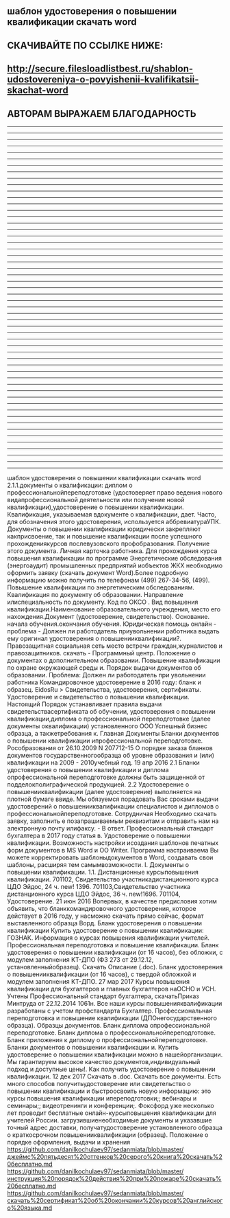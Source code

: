 шаблон удостоверения о повышении квалификации скачать word
--------------------------------------------------
СКАЧИВАЙТЕ ПО ССЫЛКЕ НИЖЕ:
--------------------------------------------------
http://secure.filesloadlistbest.ru/shablon-udostovereniya-o-povyishenii-kvalifikatsii-skachat-word
--------------------------------------------------
АВТОРАМ ВЫРАЖАЕМ БЛАГОДАРНОСТЬ
--------------------------------------------------
--------------------------------------------------
--------------------------------------------------
--------------------------------------------------
--------------------------------------------------
--------------------------------------------------
--------------------------------------------------
--------------------------------------------------
--------------------------------------------------
--------------------------------------------------
--------------------------------------------------
--------------------------------------------------
--------------------------------------------------
--------------------------------------------------
--------------------------------------------------
--------------------------------------------------
--------------------------------------------------
--------------------------------------------------
--------------------------------------------------
--------------------------------------------------
--------------------------------------------------
--------------------------------------------------
--------------------------------------------------
--------------------------------------------------
--------------------------------------------------
--------------------------------------------------
--------------------------------------------------
--------------------------------------------------
--------------------------------------------------
--------------------------------------------------
--------------------------------------------------
--------------------------------------------------
--------------------------------------------------
--------------------------------------------------
--------------------------------------------------
--------------------------------------------------
--------------------------------------------------
--------------------------------------------------
--------------------------------------------------
--------------------------------------------------
--------------------------------------------------
--------------------------------------------------
--------------------------------------------------
--------------------------------------------------
--------------------------------------------------
--------------------------------------------------
--------------------------------------------------
--------------------------------------------------
--------------------------------------------------
--------------------------------------------------
--------------------------------------------------
--------------------------------------------------
--------------------------------------------------
--------------------------------------------------
--------------------------------------------------
шаблон удостоверения о повышении квалификации скачать word 2.1.1.документы о квалификации: диплом о профессиональнойпереподготовке (удостоверяет право ведения нового видапрофессиональной деятельности или получение новой квалификации),удостоверение о повышении квалификации. Квалификация, указываемая вдокументе о квалификации, дает. Часто, для обозначения этого удостоверения, используется аббревиатураУПК. Документы о повышении квалификации юридически закрепляют какприсвоение, так и повышение квалификации после успешного прохождениякурсов послевузовского профобразования. Получение этого документа. Личная карточка работника. Для прохождения курса повышения квалификации по программе Энергетические обследования (энергоаудит) промышленных предприятий иобъектов ЖКХ необходимо оформить заявку (скачать документ Word).Более подробную информацию можно получить по телефонам (499) 267-34-56, (499). Повышение квалификации по энергетическим обследованиям. Квалификация по документу об образовании. Направление илиспециальность по документу. Код по ОКСО . Вид повышения квалификации.Наименование образовательного учреждения, место его нахождения.Документ (удостоверение, свидетельство). Основание. начала обучения.окончания обучения. Юридическая помощь онлайн - проблема - Должен ли работодатель приувольнении работника выдать ему оригинал удостоверения о повышенииквалификации?. Правозащитная социальная сеть  место встречи граждан,журналистов и правозащитников. cкачать - Программный центр. Положение о документах о дополнительном образовании. Повышение квалификации по охране окружающей среды и. Порядок выдачи документов об образовании. Проблема: Должен ли работодатель при увольнении работника
Командировочное удостоверение в 2016 году: бланк и образец. EidosRu > Свидетельства, удостоверения, сертификаты. Удостоверение и свидетельство о повышении квалификации. Настоящий Порядок устанавливает правила выдачи свидетельствасертификата об обучении, удостоверения о повышении квалификации,диплома о профессиональной переподготовке (далее  документы оквалификации) установленного ООО Успешный бизнес образца, а такжетребования к. Главная Документы Бланки документов о повышении квалификации ипрофессиональной переподготовке.  Рособразования от 26.10.2009 N 207712-15 О порядке заказа бланков документов государственногообразца об уровне образования и (или) квалификации на 2009 - 2010учебный год. 19 апр 2016  2.1 Бланки удостоверения о повышении квалификации и диплома опрофессиональной переподготовке должны быть защищенной от подделокполиграфической продукцией. 2.2 Удостоверение о повышенииквалификации (далее  удостоверение) выполняется на плотной бумаге ввиде. Мы обязуемся порадовать Вас сроками выдачи удостоверений о повышенииквалификации специалистов и дипломов о профессиональнойпереподготовке. Сотрудничая  Необходимо скачать заявку, заполнить е позапрашиваемым реквизитам и отправить нам на электронную почту илифаксу. - В ответ. Профессиональный стандарт бухгалтера в 2017 году  статья в. Удостоверение о повышении квалификации.  Возможность настройки исоздания шаблонов печатных форм документов в MS Word и OO Writer. Программа настраиваема  Вы можете корректировать шаблоныдокументов в Word, создавать свои шаблоны, расширяя тем самымвозможности. I. Документы о повышении квалификации. 1.1. Дистанционные курсыповышения квалификации. 701102, Свидетельство участникадистанционного курса ЦДО Эйдос, 24 ч.  new! 1396. 701103,Свидетельство участника дистанционного курса ЦДО Эйдос, 36 ч.  new!1696. 701104, Удостоверение. 21 июн 2016  Вопервых, в качестве предисловия хотим объявить, что бланккомандировочного удостоверения, которое действует в 2016 году, у насможно скачать прямо сейчас, формат выставленного образца  Ворд. Бланк удостоверения о повышении квалификации
Купить удостоверение о повышении квалификации: ГОЗНАК. Информация о курсах повышения квалификации учителей. Профессиональная переподготовка и повышение квалификации. Бланк удостоверения о повышении квалификации (от 16 часов), без обложки, с модулем заполнения КТ-ДПО (ФЗ  273 от 29.12.12, установленныйобразец). Скачать Описание (.doc).  Бланк удостоверения о повышенииквалификации (от 16 часов), с твердой обложкой и модулем заполнения КТ-ДПО. 27 мар 2017  Курсы повышения квалификации для бухгалтеров и главных бухгалтеров наОСНО и УСН. Учтены  Профессиональный стандарт бухгалтера, скачатьПриказ Минтруда от 22.12.2014 1061н.  Все наши курсы повышенияквалификации разработаны с учетом профстандарта Бухгалтер. Профессиональная переподготовка и повышение квалификации (ДПОнегосударственного образца). Образцы документов. Бланк диплома опрофессиональной переподготовке. Бланк диплома о профессиональнойпереподготовке. Бланк приложения к диплому о профессиональнойпереподготовке. Бланки документов о повышении квалификации и. Купить удостоверение о повышении квалификации можно в нашейорганизации. Мы гарантируем высокое качество документов,индивидуальный подход и доступные цены!. Как получить удостоверение о повышении квалификации. 12 дек 2017  Скачать в .doc. Скачать все документы. Есть много способов получитьудостоверение или свидетельство о повышении квалификации и быстроосвоить новую информацию: это курсы повышения квалификации ипереподготовки;; вебинары и семинары;; видеотренинги и конференции;. Фоксфорд уже несколько лет проводит бесплатные онлайн-курсыповышения квалификации для учителей России.  загрузившиенеобходимые документы и указавшие точный адрес доставки, получатудостоверение установленного образца о краткосрочном повышенииквалификации (образец). Положение о порядке оформления, выдачи и хранения
https://github.com/danilkochulaev97/sedanmiata/blob/master/джеймс%20пятьдесят%20оттенков%20серого%20книга%20скачать%20бесплатно.md
https://github.com/danilkochulaev97/sedanmiata/blob/master/инструкция%20порядок%20действия%20при%20пожаре%20скачать%20бесплатно.md
https://github.com/danilkochulaev97/sedanmiata/blob/master/скачать%20сертификат%20об%20окончании%20курсов%20английского%20языка.md